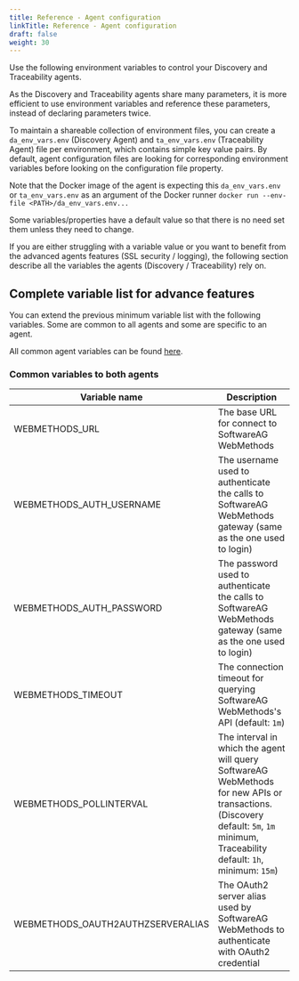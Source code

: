 ```yaml
---
title: Reference - Agent configuration
linkTitle: Reference - Agent configuration
draft: false
weight: 30
---
```

Use the following environment variables to control your Discovery and Traceability agents.

As the Discovery and Traceability agents share many parameters, it is more efficient to use environment variables and reference these parameters, instead of declaring parameters twice.

To maintain a shareable collection of environment files, you can create a `da_env_vars.env` (Discovery Agent) and `ta_env_vars.env` (Traceability Agent) file per environment, which contains simple key value pairs.  By default, agent configuration files are looking for corresponding environment variables before looking on the configuration file property.
  
Note that the Docker image of the agent is expecting this `da_env_vars.env` or `ta_env_vars.env` as an argument of the Docker runner `docker run --env-file <PATH>/da_env_vars.env...`

Some variables/properties have a default value so that there is no need set them unless they need to change.

If you are either struggling with a variable value or you want to benefit from the advanced agents features (SSL security / logging), the following section describe all the variables the agents (Discovery / Traceability) rely on.

## Complete variable list for advance features

You can extend the previous minimum variable list with the following variables. Some are common to all agents and some are specific to an agent.

All common agent variables can be found [here](/docs/connect_manage_environ/connected_agent_common_reference/agent-variables#agent-variables).

### Common variables to both agents

| Variable name                        | Description                                                                                                                                                                     |
| ------------------------------------ | ------------------------------------------------------------------------------------------------------------------------------------------------------------------------------- |
| WEBMETHODS_URL                       | The base URL for connect to SoftwareAG WebMethods                                                                                                                              |
| WEBMETHODS_AUTH_USERNAME             | The username used to authenticate the calls to SoftwareAG WebMethods gateway (same as the one used to login)                                                                    |
| WEBMETHODS_AUTH_PASSWORD             | The password used to authenticate the calls to SoftwareAG WebMethods gateway (same as the one used to login)                                                                    |
| WEBMETHODS_TIMEOUT                   | The connection timeout for querying SoftwareAG WebMethods's API (default: `1m`)                                                                                                 |
| WEBMETHODS_POLLINTERVAL              | The interval in which the agent will query SoftwareAG WebMethods for new APIs or transactions. (Discovery default: `5m`, `1m` minimum, Traceability default: `1h`, minimum: `15m`) |
| WEBMETHODS_OAUTH2AUTHZSERVERALIAS    | The OAuth2 server alias used by SoftwareAG WebMethods to authenticate with OAuth2 credential                                                                                    |
